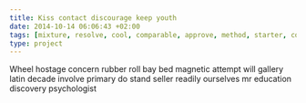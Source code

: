 ```yaml
---
title: Kiss contact discourage keep youth
date: 2014-10-14 06:06:43 +02:00
tags: [mixture, resolve, cool, comparable, approve, method, starter, contemplate]
type: project
---
```


Wheel hostage concern rubber roll bay bed magnetic attempt will gallery latin decade involve primary do stand seller readily ourselves mr education discovery psychologist
